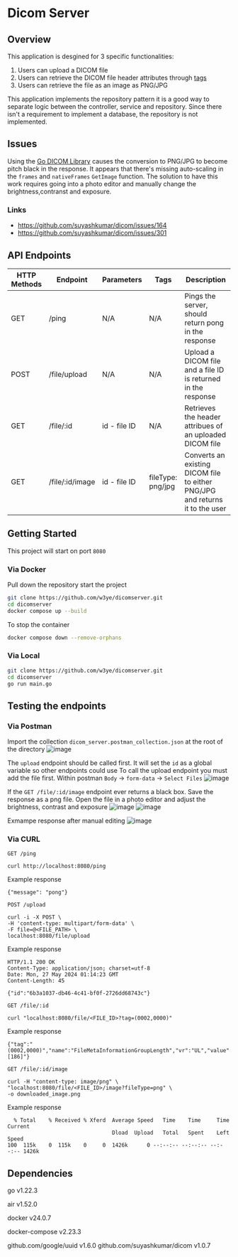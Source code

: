 # Dicom Server

## Overview
This application is desgined for 3 specific functionalities:
1. Users can upload a DICOM file
2. Users can retrieve the DICOM file header attributes through [tags](https://www.dicomlibrary.com/dicom/dicom-tags/)
3. Users can retrieve the file as an image as PNG/JPG

This application implements the repository pattern it is a good way to separate logic between the controller, service and repository.
Since there isn't a requirement to implement a database, the repository is not implemented.

## Issues
Using the [Go DICOM Library](https://github.com/suyashkumar/dicom) causes the conversion to PNG/JPG to become pitch black in the response.
It appears that there's missing auto-scaling in the `frames` and `nativeFrames` `GetImage` function.
The solution to have this work requires going into a photo editor and manually change the brightness,contranst and exposure.
### Links
- https://github.com/suyashkumar/dicom/issues/164
- https://github.com/suyashkumar/dicom/issues/301
   
## API Endpoints
| HTTP Methods | Endpoint | Parameters | Tags | Description |
| ---- | ---- | ---- | ---- | ---- |
| GET | /ping | N/A | N/A | Pings the server, should return pong in the response |
| POST | /file/upload | N/A | N/A | Upload a DICOM file and a file ID is returned in the response |
| GET | /file/:id | id - file ID | N/A | Retrieves the header attribues of an uploaded DICOM file |
| GET | /file/:id/image | id - file ID | fileType: png/jpg | Converts an existing DICOM file to either PNG/JPG and returns it to the user | 

## Getting Started
This project will start on port `8080`
### Via Docker
Pull down the repository start the project
```bash
git clone https://github.com/w3ye/dicomserver.git
cd dicomserver
docker compose up --build
```
To stop the container
```bash
docker compose down --remove-orphans
```
### Via Local
```bash
git clone https://github.com/w3ye/dicomserver.git
cd dicomserver
go run main.go
```
## Testing the endpoints
### Via Postman
Import the collection `dicom_server.postman_collection.json` at the root of the directory
![image](https://github.com/w3ye/dicomserver/assets/33244107/be168003-88aa-470f-8314-8fb5ede0879c)

The `upload` endpoint should be called first. It will set the `id` as a global variable so other endpoints could use
To call the upload endpoint you must add the file first. Within postman `Body` -> `form-data` -> `Select Files`
![image](https://github.com/w3ye/dicomserver/assets/33244107/d44c27ae-180d-45a3-8eae-029addf1e526)

If the `GET /file/:id/image` endpoint ever returns a black box. Save the response as a png file. Open the file in a photo editor and adjust the brightness, contrast and exposure
![image](https://github.com/w3ye/dicomserver/assets/33244107/2ab81ea2-4605-45e0-a475-6e059a79eaa1)
![image](https://github.com/w3ye/dicomserver/assets/33244107/fe8300bb-51ff-4b6f-b46f-cda6989ac388)

Exmampe response after manual editing
![image](https://github.com/w3ye/dicomserver/assets/33244107/fb24ec90-f535-48a5-8270-7caf9a69f85f)

### Via CURL
`GET /ping`
```curl
curl http://localhost:8080/ping
```
Example response 
```
{"message": "pong"}
```

`POST /upload`
```curl
curl -i -X POST \
-H 'content-type: multipart/form-data' \
-F file=@<FILE_PATH> \
localhost:8080/file/upload
```
Example response
```
HTTP/1.1 200 OK
Content-Type: application/json; charset=utf-8
Date: Mon, 27 May 2024 01:14:23 GMT
Content-Length: 45

{"id":"6b3a1037-db46-4c41-bf0f-2726dd68743c"}
```

`GET /file/:id`
```
curl "localhost:8080/file/<FILE_ID>?tag=(0002,0000)"
```
Example response
```
{"tag":"(0002,0000)","name":"FileMetaInformationGroupLength","vr":"UL","value":"[186]"}
```

`GET /file/:id/image`
```
curl -H "content-type: image/png" \
"localhost:8080/file/<FILE_ID>/image?fileType=png" \
-o downloaded_image.png
```
Example response
```
  % Total    % Received % Xferd  Average Speed   Time    Time     Time  Current
                                 Dload  Upload   Total   Spent    Left  Speed
100  115k    0  115k    0     0  1426k      0 --:--:-- --:--:-- --:--:-- 1426k
```

## Dependencies
go v1.22.3

air v1.52.0

docker v24.0.7

docker-compose v2.23.3

github.com/google/uuid v1.6.0
github.com/suyashkumar/dicom v1.0.7
